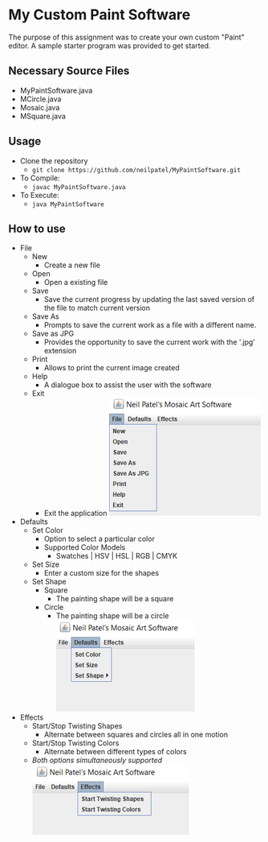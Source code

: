 # My Custom Paint Software

The purpose of this assignment was to create your own custom "Paint" editor. A sample starter program was provided to get started. 

## Necessary Source Files
+ MyPaintSoftware.java
+ MCircle.java
+ Mosaic.java
+ MSquare.java

## Usage
+ Clone the repository
	+ `git clone https://github.com/neilpatel/MyPaintSoftware.git`
+ To Compile:
	+ `javac MyPaintSoftware.java`
+ To Execute:
	+ `java MyPaintSoftware`


## How to use
+ File
	+ New
		+ Create a new file
	+ Open
		+ Open a existing file
	+ Save
		+ Save the current progress by updating the last saved version of the file to match current version
	+ Save As
		+ Prompts to save the current work as a file with a different name.
	+ Save as JPG
		+ Provides the opportunity to save the current work with the '.jpg' extension
	+ Print
		+ Allows to print the current image created
	+ Help
		+ A dialogue box to assist the user with the software
	+ Exit
		+ Exit the application
![File Screenshot](https://github.com/neilpatel/MyPaintSoftware/blob/master/screenshots/file.png)
+ Defaults
	+ Set Color
		+ Option to select a particular color 
		+ Supported Color Models
			+ Swatches | HSV | HSL | RGB | CMYK
	+ Set Size
		+ Enter a custom size for the shapes
	+ Set Shape
		+ Square
			+ The painting shape will be a square
		+ Circle
			+ The painting shape will be a circle
![Defaults Screenshot](https://github.com/neilpatel/MyPaintSoftware/blob/master/screenshots/defaults.png)
+ Effects
	+ Start/Stop Twisting Shapes
		+ Alternate between squares and circles all in one motion
	+ Start/Stop Twisting Colors
		+ Alternate between different types of colors
	+ *Both options simultaneously supported*
![Effects Screenshot](https://github.com/neilpatel/MyPaintSoftware/blob/master/screenshots/effects.png)

	

